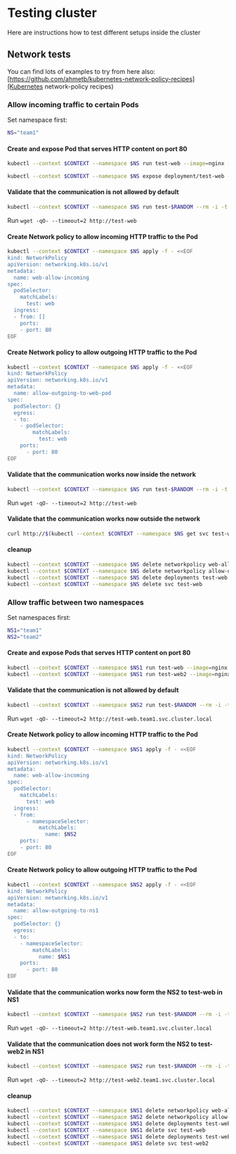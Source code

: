 # Testing cluster

Here are instructions how to test different setups inside the cluster

## Network tests

You can find lots of examples to try from here also:
[https://github.com/ahmetb/kubernetes-network-policy-recipes](Kubernetes network-policy recipes)

### Allow incoming traffic to certain Pods

Set namespace first:

```sh
NS="team1"
```

#### Create and expose Pod that serves HTTP content on port 80

```sh
kubectl --context $CONTEXT --namespace $NS run test-web --image=nginx --labels=test=web --port 80

kubectl --context $CONTEXT --namespace $NS expose deployment/test-web --type=LoadBalancer
```

#### Validate that the communication is not allowed by default

```sh
kubectl --context $CONTEXT --namespace $NS run test-$RANDOM --rm -i -t --image=alpine -- sh
```

Run `wget -qO- --timeout=2 http://test-web`

#### Create Network policy to allow incoming HTTP traffic to the Pod

```sh
kubectl --context $CONTEXT --namespace $NS apply -f - <<EOF
kind: NetworkPolicy
apiVersion: networking.k8s.io/v1
metadata:
  name: web-allow-incoming
spec:
  podSelector:
    matchLabels:
      test: web
  ingress:
  - from: []
    ports:
    - port: 80
EOF
```

#### Create Network policy to allow outgoing HTTP traffic to the Pod

```sh
kubectl --context $CONTEXT --namespace $NS apply -f - <<EOF
kind: NetworkPolicy
apiVersion: networking.k8s.io/v1
metadata:
  name: allow-outgoing-to-web-pod
spec:
  podSelector: {}
  egress:
  - to:
    - podSelector:
        matchLabels:
          test: web
    ports:
      - port: 80
EOF
```

#### Validate that the communication works now inside the network

```sh
kubectl --context $CONTEXT --namespace $NS run test-$RANDOM --rm -i -t --image=alpine -- sh
```

Run `wget -qO- --timeout=2 http://test-web`

#### Validate that the communication works now outside the network

```sh
curl http://$(kubectl --context $CONTEXT --namespace $NS get svc test-web -o jsonpath="{.status.loadBalancer.ingress[0].*}")
```

#### cleanup

```sh
kubectl --context $CONTEXT --namespace $NS delete networkpolicy web-allow-incoming
kubectl --context $CONTEXT --namespace $NS delete networkpolicy allow-outgoing-to-web-pod
kubectl --context $CONTEXT --namespace $NS delete deployments test-web
kubectl --context $CONTEXT --namespace $NS delete svc test-web
```

### Allow traffic between two namespaces

Set namespaces first:

```sh
NS1="team1"
NS2="team2"
```

#### Create and expose Pods that serves HTTP content on port 80

```sh
kubectl --context $CONTEXT --namespace $NS1 run test-web --image=nginx --labels=test=web --port 80 --expose
kubectl --context $CONTEXT --namespace $NS1 run test-web2 --image=nginx --labels=test=web2 --port 80 --expose
```

#### Validate that the communication is not allowed by default

```sh
kubectl --context $CONTEXT --namespace $NS2 run test-$RANDOM --rm -i -t --image=alpine -- sh
```

Run `wget -qO- --timeout=2 http://test-web.team1.svc.cluster.local`

#### Create Network policy to allow incoming HTTP traffic to the Pod

```sh
kubectl --context $CONTEXT --namespace $NS1 apply -f - <<EOF
kind: NetworkPolicy
apiVersion: networking.k8s.io/v1
metadata:
  name: web-allow-incoming
spec:
  podSelector:
    matchLabels:
      test: web
  ingress:
  - from:
      - namespaceSelector:
          matchLabels:
            name: $NS2
    ports:
    - port: 80
EOF
```

#### Create Network policy to allow outgoing HTTP traffic to the Pod

```sh
kubectl --context $CONTEXT --namespace $NS2 apply -f - <<EOF
kind: NetworkPolicy
apiVersion: networking.k8s.io/v1
metadata:
  name: allow-outgoing-to-ns1
spec:
  podSelector: {}
  egress:
  - to:
    - namespaceSelector:
        matchLabels:
          name: $NS1
    ports:
      - port: 80
EOF
```

#### Validate that the communication works now form the NS2 to test-web in NS1

```sh
kubectl --context $CONTEXT --namespace $NS2 run test-$RANDOM --rm -i -t --image=alpine -- sh
```

Run `wget -qO- --timeout=2 http://test-web.team1.svc.cluster.local`

#### Validate that the communication does not work form the NS2 to test-web2 in NS1

```sh
kubectl --context $CONTEXT --namespace $NS2 run test-$RANDOM --rm -i -t --image=alpine -- sh
```

Run `wget -qO- --timeout=2 http://test-web2.team1.svc.cluster.local`

#### cleanup

```sh
kubectl --context $CONTEXT --namespace $NS1 delete networkpolicy web-allow-incoming
kubectl --context $CONTEXT --namespace $NS2 delete networkpolicy allow-outgoing-to-ns1
kubectl --context $CONTEXT --namespace $NS1 delete deployments test-web
kubectl --context $CONTEXT --namespace $NS1 delete svc test-web
kubectl --context $CONTEXT --namespace $NS1 delete deployments test-web2
kubectl --context $CONTEXT --namespace $NS1 delete svc test-web2
```
